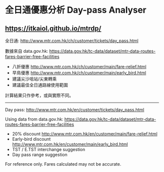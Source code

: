 # 全日通優惠分析 Day-pass Analyser

## <https://itkaiol.github.io/mtrdp/>

全日通: <http://www.mtr.com.hk/ch/customer/tickets/day_pass.html>

數據來自 data.gov.hk: <https://data.gov.hk/tc-data/dataset/mtr-data-routes-fares-barrier-free-facilities>

- 八折優惠 <http://www.mtr.com.hk/ch/customer/main/fare-relief.html>
- 早鳥優惠 <http://www.mtr.com.hk/ch/customer/main/early_bird.html>
- 建議尖沙咀站/尖東轉乘
- 建議最佳全日通路線使用範圍

計算結果只作參考，或與實際不同。

---

Day pass: <http://www.mtr.com.hk/en/customer/tickets/day_pass.html>

Using data from data.gov.hk: <https://data.gov.hk/tc-data/dataset/mtr-data-routes-fares-barrier-free-facilities>

- 20% discount <http://www.mtr.com.hk/en/customer/main/fare-relief.html>
- Early-bird discount <http://www.mtr.com.hk/en/customer/main/early_bird.html>
- TST / E.TST interchange suggestion
- Day pass range suggestion

For reference only. Fares calculated may not be accurate.
